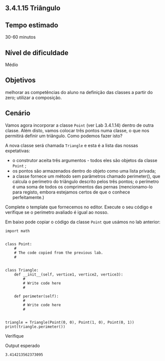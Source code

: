 ## 3.4.1.15 Triângulo

## Tempo estimado
30-60 minutos

## Nível de dificuldade
Médio

## Objetivos
melhorar as competências do aluno na definição das classes a partir do zero;
utilizar a composição.

## Cenário
Vamos agora incorporar a classe `Point` (ver Lab 3.4.1.14) dentro de outra classe. Além disto, vamos colocar três pontos numa classe, o que nos permitirá definir um triângulo. Como podemos fazer isto?

A nova classe será chamada `Triangle` e esta é a lista das nossas expetativas:

* o construtor aceita três argumentos - todos eles são objetos da classe `Point` ;
* os pontos são armazenados dentro do objeto como uma lista privada;
* a classe fornece um método sem parâmetros chamado perimeter(), que calcula o perímetro do triângulo descrito pelos três pontos; o perímetro é uma soma de todos os comprimentos das pernas (mencionamo-lo para registo, embora estejamos certos de que o conhece perfeitamente.)

Complete o template que fornecemos no editor. Execute o seu código e verifique se o perímetro avaliado é igual ao nosso.

Em baixo pode copiar o código da classe `Point` que usámos no lab anterior:

```
import math


class Point:
    #
    # The code copied from the previous lab.
    #


class Triangle:
    def __init__(self, vertice1, vertice2, vertice3):
        #
        # Write code here
        #

    def perimeter(self):
        #
        # Write code here
        #


triangle = Triangle(Point(0, 0), Point(1, 0), Point(0, 1))
print(triangle.perimeter())

```

Verifique

Output esperado

`3.414213562373095`


